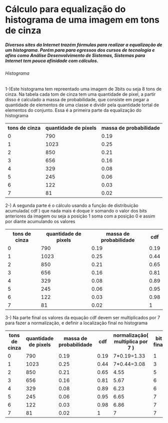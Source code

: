 <h1>Cálculo para equalização do histograma de uma imagem em tons de cinza</h1>

<h5>Diversos sites da Internet trazém fórmulas para realizar a equalização de um histograma. Porém para para egressos dos cursos de tecnologia e afins como Análise Desenvolvimento de Sistemas, Sistemas para Internet tem pouca afinidade com cálculos.</h5>
<h6>Histograma</h6>

<p>1-)Este histograma tem repreentado uma imagem de 3bits ou seja 8 tons de cinza. Na tabela cada tom de cinza tem uma quantidade de pixel, a partir disso é calculado a massa de probabilidade, que consiste em pegar a quantidade de elementos de uma classe e dividir pela quantidade tortal de elementos do conjunto. Essa é a primeira parte da equalização do histograma </p>

<table>
	<tr>
		<th>tons de cinza</th>
		<th>quantidade de pixels </th>
		<th>massa de probabilidade</th>
	</tr>
	<tr>
		<td>0</td>
		<td>790</td>
		<td>0.19</td>
	</tr>
	<tr>
		<td>1</td>
		<td>1023</td>
		<td>0.25</td>
	</tr>
	<tr>
		<td>2</td>
		<td>850</td>
		<td>0.21</td>
	</tr>
	<tr>
		<td>3</td>
		<td>656</td>
		<td>0.16</td>
	</tr>
	<tr>
		<td>4</td>
		<td>329</td>
		<td>0.08</td>
	</tr>
	<tr>
		<td>5</td>
		<td>245</td>
		<td>0.06</td>
	</tr>
	<tr>
		<td>6</td>
		<td>122</td>
		<td>0.03</td>
	</tr>
	<tr>
		<td>7</td>
		<td>81</td>
		<td>0.02</td>
	</tr>

	
	
</table>


<p>2-) A segunda parte é o cálculo usando a função de distribuição acumulada( cdf ) que nada mais é doque ir somando o valor dos bits anteriores da imagem ou seja a posição 1 soma com a posição 0 e assim por diante acumulando os valores</p>

<table>
	<tr>
		<th>tons de cinza</th>
		<th>quantidade de pixels </th>
		<th>massa de probabilidade</th>
		<th>cdf</th>
	</tr>
	<tr>
		<td>0</td>
		<td>790</td>
		<td>0.19</td>
		<td>0.19</td>
	</tr>
	<tr>
		<td>1</td>
		<td>1023</td>
		<td>0.25</td>
		<td>0.44</td>
	</tr>
	<tr>
		<td>2</td>
		<td>850</td>
		<td>0.21</td>
		<td>0.65</td>
	</tr>
	<tr>
		<td>3</td>
		<td>656</td>
		<td>0.16</td>
		<td>0.81</td>
	</tr>
	<tr>
		<td>4</td>
		<td>329</td>
		<td>0.08</td>
		<td>0.89</td>
	</tr>
	<tr>
		<td>5</td>
		<td>245</td>
		<td>0.06</td>
		<td>0.95</td>
	</tr>
	<tr>
		<td>6</td>
		<td>122</td>
		<td>0.03</td>
		<td>0.98</td>
	</tr>
	<tr>
		<td>7</td>
		<td>81</td>
		<td>0.02</td>
		<td>1</td>
	</tr>

	
	
</table>

<p>3-) Na parte final os valores da equação cdf devem ser multiplicados por 7 para fazer a normalização, e definir a localização final no histograma</p>

<table>
	<tr>
		<th>tons de cinza</th>
		<th>quantidade de pixels </th>
		<th>massa de probabilidade</th>
		<th>cdf</th>
		<th>normalização( multiplica por 7 )</th>
		<th>bit final</th>
		<th>valor da massa</th>
	</tr>
	<tr>
		<td>0</td>
		<td>790</td>
		<td>0.19</td>
		<td>0.19</td>
		<td>7*0.19=1.33</td>
		<td>1</td>
	</tr>
	<tr>
		<td>1</td>
		<td>1023</td>
		<td>0.25</td>
		<td>0.44</td>
		<td>7*0.44=3.08</td>
		<td>3</td>
	</tr>
	<tr>
		<td>2</td>
		<td>850</td>
		<td>0.21</td>
		<td>0.65</td>
		<td>4.55</td>
		<td>5</td>
	</tr>
	<tr>
		<td>3</td>
		<td>656</td>
		<td>0.16</td>
		<td>0.81</td>
		<td>5.67</td>
		<td>6</td>
	</tr>
	<tr>
		<td>4</td>
		<td>329</td>
		<td>0.08</td>
		<td>0.89</td>
		<td>6.23</td>
		<td>6</td>
	</tr>
	<tr>
		<td>5</td>
		<td>245</td>
		<td>0.06</td>
		<td>0.95</td>
		<td>6.65</td>
		<td>7</td>
	</tr>
	<tr>
		<td>6</td>
		<td>122</td>
		<td>0.03</td>
		<td>0.98</td>
		<td>6.86</td>
		<td>7</td>
	</tr>
	<tr>
		<td>7</td>
		<td>81</td>
		<td>0.02</td>
		<td>1</td>
		<td>7</td>
		<td>7</td>
	</tr>

	
	
</table>
